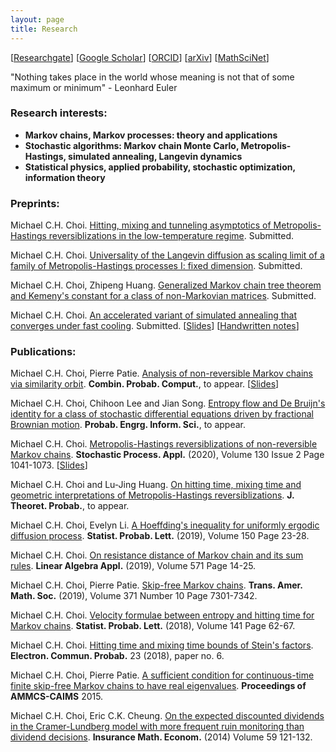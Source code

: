 ```yaml
---
layout: page
title: Research 
---
```

\[[<i class="ai ai-researchgate ai-lg"></i>Researchgate](https://www.researchgate.net/profile/Michael_Chek_Hin_Choi)\] \[[<i class="ai ai-google-scholar ai-lg"></i>Google Scholar](https://scholar.google.com.hk/citations?view_op=list_works&hl=en&user=lNt8be0AAAAJ)\] \[[<i class="ai ai-orcid ai-lg"></i>ORCID](https://orcid.org/0000-0003-0309-3217)\] \[[<i class="ai ai-arxiv ai-lg"></i>arXiv](https://arxiv.org/search/?searchtype=author&query=Choi%2C+M+C+H)\] \[[MathSciNet](https://mathscinet.ams.org/mathscinet/search/author.html?mrauthid=1090620)\]

"Nothing takes place in the world whose meaning is not that of some maximum or minimum" - Leonhard Euler

### Research interests:

- **Markov chains, Markov processes: theory and applications**
- **Stochastic algorithms: Markov chain Monte Carlo, Metropolis-Hastings, simulated annealing, Langevin dynamics**
- **Statistical physics, applied probability, stochastic optimization, information theory**

### Preprints: 

Michael C.H. Choi. [Hitting, mixing and tunneling asymptotics of Metropolis-Hastings reversiblizations in the low-temperature regime](https://www.researchgate.net/publication/338478472_Hitting_mixing_and_tunneling_asymptotics_of_Metropolis-Hastings_reversiblizations_in_the_low-temperature_regime). Submitted. [<i class="ai ai-researchgate ai-lg"></i>](https://www.researchgate.net/publication/338478472_Hitting_mixing_and_tunneling_asymptotics_of_Metropolis-Hastings_reversiblizations_in_the_low-temperature_regime)

Michael C.H. Choi. [Universality of the Langevin diffusion as scaling limit of a family of Metropolis-Hastings processes I: fixed dimension](https://arxiv.org/abs/1907.10318). Submitted. [<i class="ai ai-arxiv ai-lg"></i>](https://arxiv.org/abs/1907.10318)

Michael C.H. Choi, Zhipeng Huang. [Generalized Markov chain tree theorem and Kemeny's constant for a class of non-Markovian matrices](https://www.researchgate.net/publication/332603447_Generalized_Markov_chain_tree_theorem_and_Kemeny%27s_constant_for_a_class_of_non-Markovian_matrices). Submitted. [<i class="ai ai-researchgate ai-lg"></i>](https://www.researchgate.net/publication/332603447_Generalized_Markov_chain_tree_theorem_and_Kemeny%27s_constant_for_a_class_of_non-Markovian_matrices)

Michael C.H. Choi. [An accelerated variant of simulated annealing that converges under fast cooling](https://arxiv.org/abs/1901.10269). Submitted. \[[Slides](/menu/slides_SA.pdf)\] \[[Handwritten notes](/menu/handwritten_SA.pdf)\] [<i class="ai ai-arxiv ai-lg"></i>](https://arxiv.org/abs/1901.10269)

<!--- (Michael C.H. Choi. [A scale function approach for Stein's method of one-dimensional diffusions](/menu/ScalefunctionSteinmethod.pdf). Submitted.) -->

### Publications:

Michael C.H. Choi, Pierre Patie. [Analysis of non-reversible Markov chains via similarity orbit](https://www.researchgate.net/publication/324518071_Analysis_of_non-reversible_Markov_chains_via_similarity_orbit). **Combin. Probab. Comput.**, to appear. \[[Slides](/menu/BExam_Michael.pdf)\] [<i class="ai ai-arxiv ai-lg"></i>](https://arxiv.org/abs/1912.10715)[<i class="ai ai-doi ai-lg"></i>](http://dx.doi.org/10.1017/S0963548320000024)

Michael C.H. Choi, Chihoon Lee and Jian Song. [Entropy flow and De Bruijn's identity for a class of stochastic differential equations driven by fractional Brownian motion](http://arxiv.org/abs/1903.12325). **Probab. Engrg. Inform. Sci.**, to appear. [<i class="ai ai-arxiv ai-lg"></i>](https://arxiv.org/abs/1903.12325)[<i class="ai ai-doi ai-lg"></i>](https://doi.org/10.1017/S0269964819000421)

Michael C.H. Choi. [Metropolis-Hastings reversiblizations of non-reversible Markov chains](https://arxiv.org/abs/1706.00068). **Stochastic Process. Appl.** (2020), Volume 130 Issue 2 Page 1041-1073. \[[Slides](/menu/BExam_Michael.pdf)\] [<i class="ai ai-arxiv ai-lg"></i>](https://arxiv.org/abs/1706.00068) [<i class="ai ai-doi ai-lg"></i>](https://doi.org/10.1016/j.spa.2019.04.006)

Michael C.H. Choi and Lu-Jing Huang. [On hitting time, mixing time and geometric interpretations of Metropolis-Hastings reversiblizations](https://arxiv.org/abs/1810.11763). **J. Theoret. Probab.**, to appear. [<i class="ai ai-arxiv ai-lg"></i>](https://arxiv.org/abs/1810.11763)[<i class="ai ai-doi ai-lg"></i>](https://doi.org/10.1007/s10959-019-00903-2)

Michael C.H. Choi, Evelyn Li. [A Hoeffding's inequality for uniformly ergodic diffusion process](https://doi.org/10.1016/j.spl.2019.02.012). **Statist. Probab. Lett.** (2019), Volume 150 Page 23-28. [<i class="ai ai-arxiv ai-lg"></i>](https://arxiv.org/abs/1903.10125)[<i class="ai ai-doi ai-lg"></i>](https://doi.org/10.1016/j.spl.2019.02.012)

Michael C.H. Choi. [On resistance distance of Markov chain and its sum rules](https://doi.org/10.1016/j.laa.2019.02.014). **Linear Algebra Appl.** (2019), Volume 571 Page 14-25. [<i class="ai ai-arxiv ai-lg"></i>](https://arxiv.org/abs/1902.09078)[<i class="ai ai-doi ai-lg"></i>](https://doi.org/10.1016/j.laa.2019.02.014)

Michael C.H. Choi, Pierre Patie. [Skip-free Markov chains](https://doi.org/10.1090/tran/7773). **Trans. Amer. Math. Soc.** (2019), Volume 371 Number 10 Page 7301-7342. [<i class="ai ai-arxiv ai-lg"></i>](https://arxiv.org/abs/1903.00139)[<i class="ai ai-doi ai-lg"></i>](https://doi.org/10.1090/tran/7773)

Michael C.H. Choi. [Velocity formulae between entropy and hitting time for Markov chains](https://www.sciencedirect.com/science/article/pii/S016771521830213X). **Statist. Probab. Lett.** (2018), Volume 141 Page 62-67. [<i class="ai ai-arxiv ai-lg"></i>](https://arxiv.org/abs/1805.02162)[<i class="ai ai-doi ai-lg"></i>](https://www.sciencedirect.com/science/article/pii/S016771521830213X)

Michael C.H. Choi. [Hitting time and mixing time bounds of Stein's factors](https://projecteuclid.org/euclid.ecp/1518663615#info). **Electron. Commun. Probab.** 23 (2018), paper no. 6. [<i class="ai ai-arxiv ai-lg"></i>](https://arxiv.org/abs/1709.04848)[<i class="ai ai-doi ai-lg"></i>](https://doi.org/10.1214/18-ECP110)

Michael C.H. Choi, Pierre Patie. [A sufficient condition for continuous-time finite skip-free Markov chains to have real eigenvalues](http://link.springer.com/chapter/10.1007/978-3-319-30379-6_48). **Proceedings of AMMCS-CAIMS** 2015. 

Michael C.H. Choi, Eric C.K. Cheung. [On the expected discounted dividends in the Cramer-Lundberg model with more frequent ruin monitoring than dividend decisions](http://dx.doi.org/10.1016/j.insmatheco.2014.08.009). **Insurance Math. Econom.** (2014) Volume 59 121-132. [<i class="ai ai-doi ai-lg"></i>](http://dx.doi.org/10.1016/j.insmatheco.2014.08.009)


